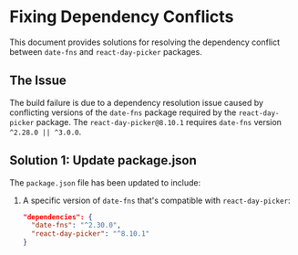 # Fixing Dependency Conflicts

This document provides solutions for resolving the dependency conflict between `date-fns` and `react-day-picker` packages.

## The Issue

The build failure is due to a dependency resolution issue caused by conflicting versions of the `date-fns` package required by the `react-day-picker` package. The `react-day-picker@8.10.1` requires `date-fns` version `^2.28.0 || ^3.0.0`.

## Solution 1: Update package.json

The `package.json` file has been updated to include:

1. A specific version of `date-fns` that's compatible with `react-day-picker`:
   ```json
   "dependencies": {
     "date-fns": "^2.30.0",
     "react-day-picker": "^8.10.1"
   }


